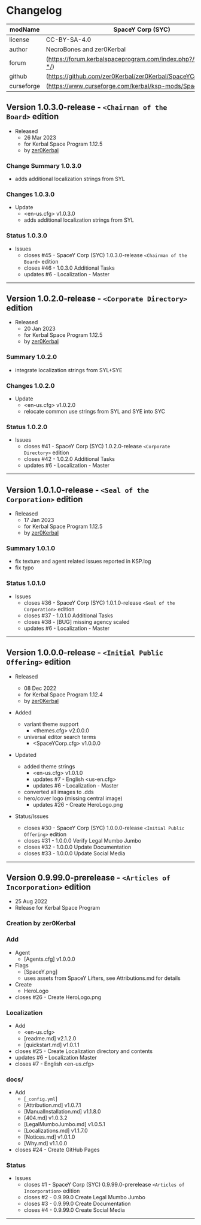 # Changelog  
  
| modName    | SpaceY Corp (SYC)                                                 |
| ---------- | ----------------------------------------------------------------- |
| license    | CC-BY-SA-4.0                                                      |
| author     | NecroBones and zer0Kerbal                                         |
| forum      | (https://forum.kerbalspaceprogram.com/index.php?/topic/209511-*/) |
| github     | (https://github.com/zer0Kerbal/zer0Kerbal/SpaceYCorp)             |
| curseforge | (https://www.curseforge.com/kerbal/ksp-mods/SpaceYCorp)           |

## Version 1.0.3.0-release - `<Chairman of the Board>` edition

* Released
  * 26 Mar 2023
  * for Kerbal Space Program 1.12.5
  * by [zer0Kerbal](https://github.com/zer0Kerbal)

### Change Summary 1.0.3.0

* adds additional localization strings from SYL

### Changes 1.0.3.0

* Update
  * <en-us.cfg> v1.0.3.0
  * adds additional localization strings from SYL

### Status 1.0.3.0

* Issues
  * closes #45 - SpaceY Corp (SYC) 1.0.3.0-release `<Chairman of the Board>` edition
  * closes #46 - 1.0.3.0 Additional Tasks
  * updates #6 - Localization - Master

---

## Version 1.0.2.0-release - `<Corporate Directory>` edition

* Released
  * 20 Jan 2023
  * for Kerbal Space Program 1.12.5
  * by [zer0Kerbal](https://github.com/zer0Kerbal)

### Summary 1.0.2.0

* integrate localization strings from SYL+SYE

### Changes 1.0.2.0

* Update
  * <en-us.cfg> v1.0.2.0
  * relocate common use strings from SYL and SYE into SYC

### Status 1.0.2.0

* Issues
  * closes #41 - SpaceY Corp (SYC) 1.0.2.0-release `<Corporate Directory>` edition
  * closes #42 - 1.0.2.0 Additional Tasks
  * updates #6 - Localization - Master

---

## Version 1.0.1.0-release - `<Seal of the Corporation>` edition

* Released
  * 17 Jan 2023
  * for Kerbal Space Program 1.12.5
  * by [zer0Kerbal](https://github.com/zer0Kerbal)

### Summary 1.0.1.0

* fix texture and agent related issues reported in KSP.log
* fix typo

### Status 1.0.1.0

* Issues
  * closes #36 - SpaceY Corp (SYC) 1.0.1.0-release `<Seal of the Corporation>` edition
  * closes #37 - 1.0.1.0 Additional Tasks
  * closes #38 - [BUG] missing agency scaled
  * updates #6 - Localization - Master

---

## Version 1.0.0.0-release - `<Initial Public Offering>` edition

* Released
  * 08 Dec 2022
  * for Kerbal Space Program 1.12.4
  * by [zer0Kerbal](https://github.com/zer0Kerbal)

* Added
  * variant theme support
    * <themes.cfg> v2.0.0.0
  * universal editor search terms
    * <SpaceYCorp.cfg> v1.0.0.0
* Updated
  * added theme strings
    * <en-us.cfg> v1.0.1.0
    * updates #7 - English <us-en.cfg>
    * updates #6 - Localization - Master
  * converted all images to .dds
  * hero/cover logo (missing central image)
    * updates #26 - Create HeroLogo.png
* Status/Issues
  * closes #30 - SpaceY Corp (SYC) 1.0.0.0-release `<Initial Public Offering>` edition
  * closes #31 - 1.0.0.0 Verify Legal Mumbo Jumbo
  * closes #32 - 1.0.0.0 Update Documentation
  * closes #33 - 1.0.0.0 Update Social Media

---

## Version 0.9.99.0-prerelease - `<Articles of Incorporation>` edition

* 25 Aug 2022
* Release for Kerbal Space Program

### Creation by zer0Kerbal

### Add

* Agent
  * [Agents.cfg] v1.0.0.0
* Flags
  * [SpaceY.png]
  * uses assets from SpaceY Lifters, see Attributions.md for details
* Create
  * HeroLogo
* closes #26 - Create HeroLogo.png

### Localization

* Add
  * <en-us.cfg>
  * [readme.md] v2.1.2.0
  * [quickstart.md] v1.0.1.1
* closes #25 - Create Localization directory and contents
* updates #6 - Localization Master
* closes #7 - English <en-us.cfg>

### docs/

* Add
  * [`_config.yml`]
  * [Attribution.md] v1.0.7.1
  * [ManualInstallation.md] v1.1.8.0
  * [404.md] v1.0.3.2
  * [LegalMumboJumbo.md] v1.0.5.1
  * [Localizations.md] v1.1.7.0
  * [Notices.md] v1.0.1.0
  * [Why.md] v1.1.0.0
* closes #24 - Create GitHub Pages

### Status

* Issues
  * closes #1 - SpaceY Corp (SYC) 0.9.99.0-prerelease `<Articles of Incorporation>` edition
  * closes #2 - 0.9.99.0 Create Legal Mumbo Jumbo
  * closes #3 - 0.9.99.0 Create Documentation
  * closes #4 - 0.9.99.0 Create Social Media

---
